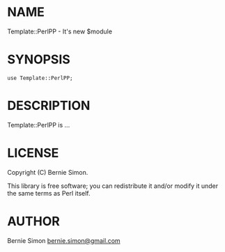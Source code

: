 # NAME

Template::PerlPP - It's new $module

# SYNOPSIS

    use Template::PerlPP;

# DESCRIPTION

Template::PerlPP is ...

# LICENSE

Copyright (C) Bernie Simon.

This library is free software; you can redistribute it and/or modify
it under the same terms as Perl itself.

# AUTHOR

Bernie Simon <bernie.simon@gmail.com>

